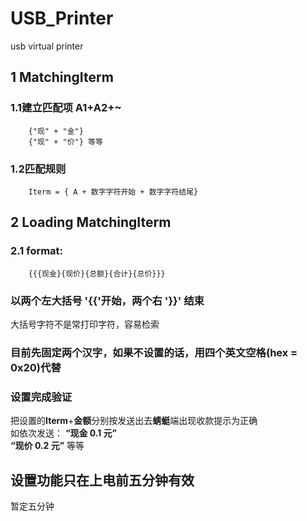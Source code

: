 # USB_Printer
usb virtual printer

## 1 MatchingIterm

### 1.1建立匹配项 A1+A2+~
		{"现" + "金"}
		{"现" + "价"} 等等
		
### 1.2匹配规则
		Iterm = { A + 数字字符开始 + 数字字符结尾}
	
	
## 2 Loading MatchingIterm
 
###	 2.1 format: 
		{{{现金}{现价}{总额}{合计}{总价}}}
###	  以两个左大括号 '{{'开始，两个右 '}}'  结束    
大括号字符不是常打印字符，容易检索
###	  目前先固定两个汉字，如果不设置的话，用四个英文空格(hex = 0x20)代替
###   设置完成验证
把设置的**Iterm**+**金额**分别按发送出去**蜻蜓**端出现收款提示为正确  
如依次发送： 
    **“现金 0.1 元”**  
	**“现价 0.2 元”** 等等
	
## 设置功能只在上电前五分钟有效  
暂定五分钟
			
		
	
	
